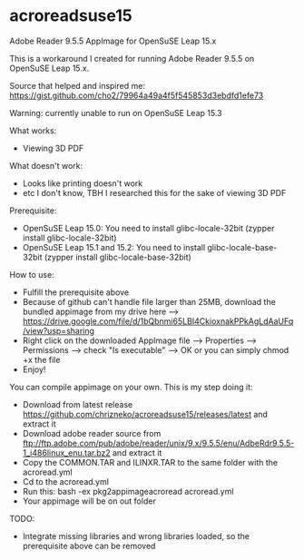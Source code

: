 # acroreadsuse15
Adobe Reader 9.5.5 AppImage for OpenSuSE Leap 15.x

This is a workaround I created for running Adobe Reader 9.5.5 on OpenSuSE Leap 15.x.

Source that helped and inspired me: https://gist.github.com/cho2/79964a49a4f5f545853d3ebdfd1efe73

Warning: currently unable to run on OpenSuSE Leap 15.3

What works:
- Viewing 3D PDF

What doesn't work:
- Looks like printing doesn't work
- etc I don't know, TBH I researched this for the sake of viewing 3D PDF

Prerequisite:
- OpenSuSE Leap 15.0: You need to install glibc-locale-32bit (zypper install glibc-locale-32bit)
- OpenSuSE Leap 15.1 and 15.2: You need to install glibc-locale-base-32bit (zypper install glibc-locale-base-32bit)

How to use:
- Fulfill the prerequisite above
- Because of github can't handle file larger than 25MB, download the bundled appimage from my drive here --> https://drive.google.com/file/d/1bQbnmi65LBI4CkioxnakPPkAgLdAaUFq/view?usp=sharing
- Right click on the downloaded AppImage file --> Properties --> Permissions --> check "Is executable" --> OK
  or you can simply chmod +x the file
- Enjoy!

You can compile appimage on your own. This is my step doing it:
- Download from latest release https://github.com/chrizneko/acroreadsuse15/releases/latest and extract it
- Download adobe reader source from ftp://ftp.adobe.com/pub/adobe/reader/unix/9.x/9.5.5/enu/AdbeRdr9.5.5-1_i486linux_enu.tar.bz2 and extract it
- Copy the COMMON.TAR and ILINXR.TAR to the same folder with the acroread.yml
- Cd to the acroread.yml
- Run this: bash -ex pkg2appimageacroread acroread.yml
- Your appimage will be on out folder

TODO:
- Integrate missing libraries and wrong libraries loaded, so the prerequisite above can be removed
